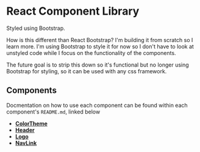 # React Component Library

Styled using Bootstrap.

How is this different than React Bootstrap? I'm building it from scratch so I learn more. I'm using Bootstrap to style it for now so I don't have to look at unstyled code while I focus on the functionality of the components.

The future goal is to strip this down so it's functional but no longer using Bootstrap for styling, so it can be used with any css framework.

## Components
Docmentation on how to use each component can be found within each component's `README.md`, linked below

- **[ColorTheme](src/components/ColorTheme/README.md)**
- **[Header](src/components/Header/README.md)**
- **[Logo](src/components/Logo/README.md)**
- **[NavLink](src/components/NavLink/README.md)**